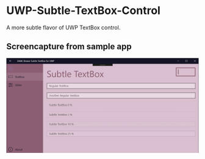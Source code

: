 # UWP-Subtle-TextBox-Control
A more subtle flavor of UWP TextBox control.

## Screencapture from sample app
![Screencapture](Assets/SubtleTextBoxFull.gif?raw=true "Screen Capture")
